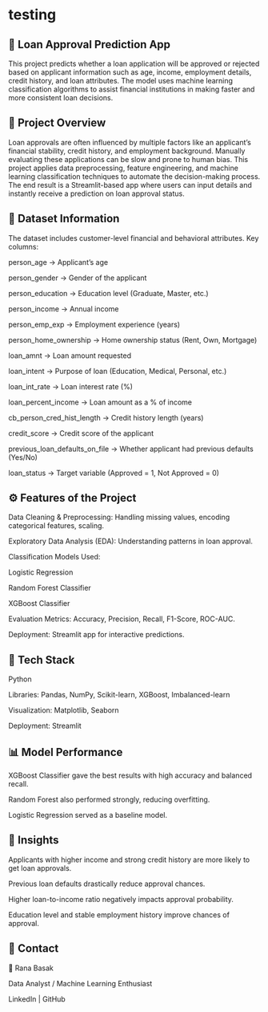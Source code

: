 # testing

## 🏦 Loan Approval Prediction App

This project predicts whether a loan application will be approved or rejected based on applicant information such as age, income, employment details, credit history, and loan attributes. The model uses machine learning classification algorithms to assist financial institutions in making faster and more consistent loan decisions.

## 📌 Project Overview

Loan approvals are often influenced by multiple factors like an applicant’s financial stability, credit history, and employment background. Manually evaluating these applications can be slow and prone to human bias. This project applies data preprocessing, feature engineering, and machine learning classification techniques to automate the decision-making process. The end result is a Streamlit-based app where users can input details and instantly receive a prediction on loan approval status.

## 📂 Dataset Information

The dataset includes customer-level financial and behavioral attributes. Key columns:

person_age → Applicant’s age

person_gender → Gender of the applicant

person_education → Education level (Graduate, Master, etc.)

person_income → Annual income

person_emp_exp → Employment experience (years)

person_home_ownership → Home ownership status (Rent, Own, Mortgage)

loan_amnt → Loan amount requested

loan_intent → Purpose of loan (Education, Medical, Personal, etc.)

loan_int_rate → Loan interest rate (%)

loan_percent_income → Loan amount as a % of income

cb_person_cred_hist_length → Credit history length (years)

credit_score → Credit score of the applicant

previous_loan_defaults_on_file → Whether applicant had previous defaults (Yes/No)

loan_status → Target variable (Approved = 1, Not Approved = 0)

## ⚙️ Features of the Project

Data Cleaning & Preprocessing: Handling missing values, encoding categorical features, scaling.

Exploratory Data Analysis (EDA): Understanding patterns in loan approval.

Classification Models Used:

Logistic Regression

Random Forest Classifier

XGBoost Classifier

Evaluation Metrics: Accuracy, Precision, Recall, F1-Score, ROC-AUC.

Deployment: Streamlit app for interactive predictions.

## 🚀 Tech Stack

Python

Libraries: Pandas, NumPy, Scikit-learn, XGBoost, Imbalanced-learn

Visualization: Matplotlib, Seaborn

Deployment: Streamlit

## 📊 Model Performance

XGBoost Classifier gave the best results with high accuracy and balanced recall.

Random Forest also performed strongly, reducing overfitting.

Logistic Regression served as a baseline model.

## 📌 Insights

Applicants with higher income and strong credit history are more likely to get loan approvals.

Previous loan defaults drastically reduce approval chances.

Higher loan-to-income ratio negatively impacts approval probability.

Education level and stable employment history improve chances of approval.

## 📧 Contact

👤 Rana Basak

Data Analyst / Machine Learning Enthusiast

LinkedIn
 | GitHub
